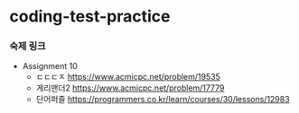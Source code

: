 # coding-test-practice

### 숙제 링크 <br>

* Assignment 10
  - ㄷㄷㄷㅈ https://www.acmicpc.net/problem/19535
  - 게리맨더2 https://www.acmicpc.net/problem/17779
  - 단어퍼즐 https://programmers.co.kr/learn/courses/30/lessons/12983

